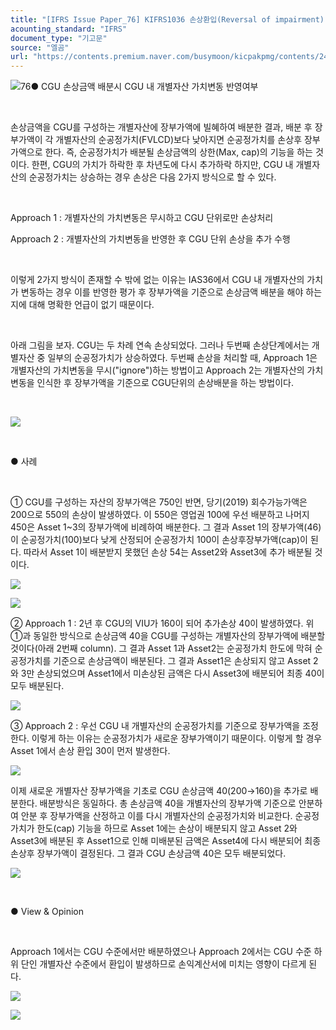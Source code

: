 ```yaml
---
title: "[IFRS Issue Paper_76] KIFRS1036 손상환입(Reversal of impairment) 회계처리 ③"
acounting_standard: "IFRS"
document_type: "기고문"
source: "엘곰"
url: "https://contents.premium.naver.com/busymoon/kicpakpmg/contents/240502133825547wk"
---
```

![](https://n2.news.naver.com/l.gif?type=content)76● CGU 손상금액 배분시 CGU 내 개별자산 가치변동 반영여부​

​

손상금액을 CGU를 구성하는 개별자산에 장부가액에 빌혜하여 배분한 결과, 배분 후 장부가액이 각 개별자산의 순공정가치(FVLCD)보다 낮아지면 순공정가치를 손상후 장부가액으로 한다. 즉, 순공정가치가 배분될 손상금액의 상한(Max, cap)의 기능을 하는 것이다. 한편, CGU의 가치가 하락한 후 차년도에 다시 추가하락 하지만, CGU 내 개별자산의 순공정가치는 상승하는 경우 손상은 다음 2가지 방식으로 할 수 있다.

​

Approach 1 : 개별자산의 가치변동은 무시하고 CGU 단위로만 손상처리

Approach 2 : 개별자산의 가치변동을 반영한 후 CGU 단위 손상을 추가 수행

​

이렇게 2가지 방식이 존재할 수 밖에 없는 이유는 IAS36에서 CGU 내 개별자산의 가치가 변동하는 경우 이를 반영한 평가 후 장부가액을 기준으로 손상금액 배분을 해야 하는지에 대해 명확한 언급이 없기 때문이다.

​

아래 그림을 보자. CGU는 두 차례 연속 손상되었다. 그러나 두번째 손상단계에서는 개별자산 중 일부의 순공정가치가 상승하였다. 두번째 손상을 처리할 때, Approach 1은 개별자산의 가치변동을 무시("ignore")하는 방법이고 Approach 2는 개별자산의 가치변동을 인식한 후 장부가액을 기준으로 CGU단위의 손상배분을 하는 방법이다.​

​

![](https://dthumb-phinf.pstatic.net/dthumb?src=%22https://postfiles.pstatic.net/MjAyNDAzMjJfNiAg/MDAxNzExMDg1MTM3Mjc4.DAjwTBbPe6ulhmHnGDuSQysMrcfhelMsHlU6-79qXewg.upNTN23U7AkRIp37vjGHfY_82a-Mi36Mbh5698QsLfYg.PNG/image.png?type=w773%22&service=scs&type=w800)

​

● 사례​

​

① CGU를 구성하는 자산의 장부가액은 750인 반면, 당기(2019) 회수가능가액은 200으로 550의 손상이 발생하였다. 이 550은 영업권 100에 우선 배분하고 나머지 450은 Asset 1~3의 장부가액에 비례하여 배분한다. 그 결과 Asset 1의 장부가액(46)이 순공정가치(100)보다 낮게 산정되어 순공정가치 100이 손상후장부가액(cap)이 된다. 따라서 Asset 1이 배분받지 못했던 손상 54는 Asset2와 Asset3에 추가 배분될 것이다.

![](https://dthumb-phinf.pstatic.net/dthumb?src=%22https://postfiles.pstatic.net/MjAyNDAzMjJfODAg/MDAxNzExMDg4NzE1ODMx.snnVIamAOVju-O1JDP5oWSMU8EvDPD6jAS_ni5jE_gwg.ZJ8m-nkavrjezDHjvt18Er4rHgEnt5tuae63x3ypQ0wg.PNG/image.png?type=w773%22&service=scs&type=w800)

![](https://dthumb-phinf.pstatic.net/dthumb?src=%22https://postfiles.pstatic.net/MjAyNDAzMjJfMjQ5/MDAxNzExMDg4NjczMDQx.CYUiGNtTnYBO_Y_rO605r8oxfTXjluzUQcTUsCHO3Agg.J0F7Ku3pyiSWwNgJTbPnsmjYmF_Jh_0aeJwy4vnK6S0g.PNG/image.png?type=w773%22&service=scs&type=w800)

② Approach 1 : 2년 후 CGU의 VIU가 160이 되어 추가손상 40이 발생하였다. 위 ①과 동일한 방식으로 손상금액 40을 CGU를 구성하는 개별자산의 장부가액에 배분할 것이다(아래 2번째 column). 그 결과 Asset 1과 Asset2는 순공정가치 한도에 막혀 순공정가치를 기준으로 손상금액이 배분된다. 그 결과 Asset1은 손상되지 않고 Asset 2와 3만 손상되었으며 Asset1에서 미손상된 금액은 다시 Asset3에 배분되어 최종 40이 모두 배분된다.

![](https://dthumb-phinf.pstatic.net/dthumb?src=%22https://postfiles.pstatic.net/MjAyNDAzMjJfMjk4/MDAxNzExMDg5NzQxOTMz.GyI1i5WEBjFgJroiWXYgPKmNRrcUucNDywpIOqIGz10g.c77JD12qF35UpQh10lXDqTR2SBWO_QDTZg_Dgq_Vv6Ig.PNG/image.png?type=w773%22&service=scs&type=w800)

③ Approach 2 : 우선 CGU 내 개별자산의 순공정가치를 기준으로 장부가액을 조정한다. 이렇게 하는 이유는 순공정가치가 새로운 장부가액이기 때문이다. 이렇게 할 경우 Asset 1에서 손상 환입 30이 먼저 발생한다.

![](https://dthumb-phinf.pstatic.net/dthumb?src=%22https://postfiles.pstatic.net/MjAyNDAzMjJfNyAg/MDAxNzExMDkwNjkzMTEz.YfiqtkFBbsYllKvRPdMSJoGKkS3GJrJKYi1uQxY2pjgg.M0KmEHAmrdxGtcn-iCND3rlFqK3HmWy_ZmKUG5FG4DYg.PNG/image.png?type=w773%22&service=scs&type=w800)

이제 새로운 개별자산 장부가액을 기초로 CGU 손상금액 40(200→160)을 추가로 배분한다. 배분방식은 동일하다. 총 손상금액 40을 개별자산의 장부가액 기준으로 안분하여 안분 후 장부가액을 산정하고 이를 다시 개별자산의 순공정가치와 비교한다. 순공정가치가 한도(cap) 기능을 하므로 Asset 1에는 손상이 배분되지 않고 Asset 2와 Asset3에 배분된 후 Asset1으로 인해 미배분된 금액은 Asset4에 다시 배분되어 최종 손상후 장부가액이 결정된다. 그 결과 CGU 손상금액 40은 모두 배분되었다.

![](https://dthumb-phinf.pstatic.net/dthumb?src=%22https://postfiles.pstatic.net/MjAyNDAzMjJfMTgz/MDAxNzExMDkwODQ1MDY2.3U54CN9GEl4xLOemHtt4EactQP9zYH7fV1S5Ny1YTiAg.Apu3ZwIoI69-aRYfT6KGF3RctXNYvUi56q2eOAH7DVUg.PNG/image.png?type=w773%22&service=scs&type=w800)

​

● View & Opinion

​

Approach 1에서는 CGU 수준에서만 배분하였으나 Approach 2에서는 CGU 수준 하위 단인 개별자산 수준에서 환입이 발생하므로 손익계산서에 미치는 영향이 다르게 된다.

![](https://dthumb-phinf.pstatic.net/dthumb?src=%22https://postfiles.pstatic.net/MjAyNDAzMjJfMjk1/MDAxNzExMDkxNTMwMzY3.pQ-OVSPxpNAcAQpxHdHmG-0UNBD15906zlkGMU0MKswg.CNPHnvjTkT6b5Vqauv-36YyWwX9uOvR1x-pcBLheOhUg.PNG/image.png?type=w773%22&service=scs&type=w800)

[![](https://dthumb-phinf.pstatic.net/dthumb?src=%22https://storep-phinf.pstatic.net/cafe_004/original_7.png?type=p100_100%22&service=scs&type=w800)](https://contents.premium.naver.com/busymoon/kicpakpmg/contents/#)

​